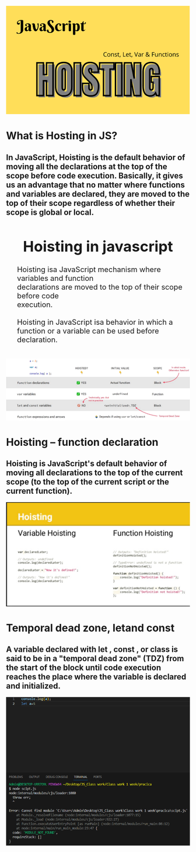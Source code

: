  ![](./js.png)
 
 
 # What is Hosting in JS?
 ## In JavaScript, Hoisting is the default behavior of moving all the declarations at the top of the scope before code execution. Basically, it gives us an advantage that no matter where functions and variables are declared, they are moved to the top of their scope regardless of whether their scope is global or local.
 
 
 
 
 <div style="margin: auto; width: 100%;">
    <h1 style="text-align: center; font-size: 40px;">Hoisting in javascript</h1>


 <p style="padding-left: 30px; font-size: 20px; padding-top: ;">Hoisting isa JavaScript mechanism where variables and function <br>
        declarations are moved to the top of their scope before code <br>
        execution. <br>
         <br>
        Hoisting in JavaScript isa behavior in which a function or a variable
        can be used before declaration.</p>
<img style=" margin-top: 20px;" src="./Снимок экрана 2023-11-17 155512.png" alt="">


</div>

# Hoisting – function declaration
## Hoisting is JavaScript's default behavior of moving all declarations to the top of the current scope (to the top of the current script or the current function).
![](./hosting.webp)

# Temporal dead zone, letand const
## A variable declared with let , const , or class is said to be in a "temporal dead zone" (TDZ) from the start of the block until code execution reaches the place where the variable is declared and initialized.

![](./Снимок%20экрана%202023-11-17%20154555.png)




